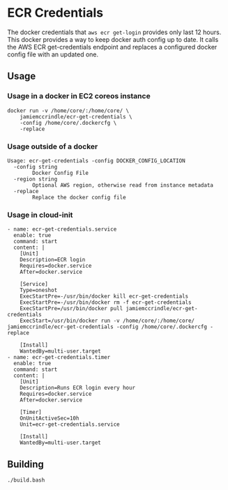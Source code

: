 # ECR Credentials

The docker credentials that `aws ecr get-login` provides only last 12 hours.
 This docker provides a way to keep docker auth config up to date. It calls
 the AWS ECR get-credentials endpoint and replaces a configured docker config
 file with an updated one.

## Usage

### Usage in a docker in EC2 coreos instance

    docker run -v /home/core/:/home/core/ \
        jamiemccrindle/ecr-get-credentials \
        -config /home/core/.dockercfg \
        -replace

### Usage outside of a docker

    Usage: ecr-get-credentials -config DOCKER_CONFIG_LOCATION
      -config string
            Docker Config File
      -region string
            Optional AWS region, otherwise read from instance metadata
      -replace
            Replace the docker config file

### Usage in cloud-init

    - name: ecr-get-credentials.service
      enable: true
      command: start
      content: |
        [Unit]
        Description=ECR login
        Requires=docker.service
        After=docker.service

        [Service]
        Type=oneshot
        ExecStartPre=-/usr/bin/docker kill ecr-get-credentials
        ExecStartPre=-/usr/bin/docker rm -f ecr-get-credentials
        ExecStartPre=/usr/bin/docker pull jamiemccrindle/ecr-get-credentials
        ExecStart=/usr/bin/docker run -v /home/core/:/home/core/ jamiemccrindle/ecr-get-credentials -config /home/core/.dockercfg -replace

        [Install]
        WantedBy=multi-user.target
    - name: ecr-get-credentials.timer
      enable: true
      command: start
      content: |
        [Unit]
        Description=Runs ECR login every hour
        Requires=docker.service
        After=docker.service

        [Timer]
        OnUnitActiveSec=10h
        Unit=ecr-get-credentials.service

        [Install]
        WantedBy=multi-user.target

## Building

    ./build.bash